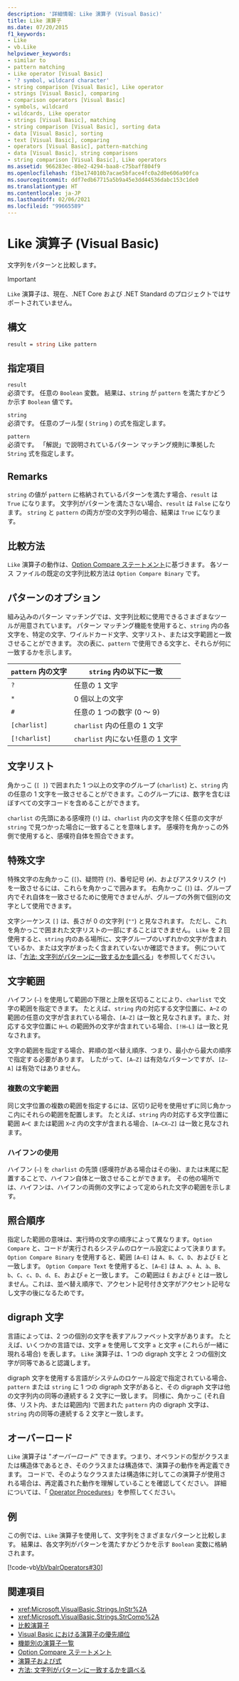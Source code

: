 ```yaml
---
description: '詳細情報: Like 演算子 (Visual Basic)'
title: Like 演算子
ms.date: 07/20/2015
f1_keywords:
- Like
- vb.Like
helpviewer_keywords:
- similar to
- pattern matching
- Like operator [Visual Basic]
- '? symbol, wildcard character'
- string comparison [Visual Basic], Like operator
- strings [Visual Basic], comparing
- comparison operators [Visual Basic]
- symbols, wildcard
- wildcards, Like operator
- strings [Visual Basic], matching
- string comparison [Visual Basic], sorting data
- data [Visual Basic], sorting
- text [Visual Basic], comparing
- operators [Visual Basic], pattern-matching
- data [Visual Basic], string comparisons
- string comparison [Visual Basic], Like operators
ms.assetid: 966283ec-80e2-4294-baa8-c75baff804f9
ms.openlocfilehash: f1be174010b7acae5bface4fc0a2d0e606a90fca
ms.sourcegitcommit: ddf7edb67715a5b9a45e3dd44536dabc153c1de0
ms.translationtype: HT
ms.contentlocale: ja-JP
ms.lasthandoff: 02/06/2021
ms.locfileid: "99665589"
---
```

# <a name="like-operator-visual-basic"></a>Like 演算子 (Visual Basic)

文字列をパターンと比較します。  

> [!IMPORTANT]
> `Like` 演算子は、現在、.NET Core および .NET Standard のプロジェクトではサポートされていません。

## <a name="syntax"></a>構文  
  
```vb  
result = string Like pattern  
```  
  
## <a name="parts"></a>指定項目  

 `result`  
 必須です。 任意の `Boolean` 変数。 結果は、`string` が `pattern` を満たすかどうか示す `Boolean` 値です。  
  
 `string`  
 必須です。 任意のブール型 ( `String` ) の式を指定します。  
  
 `pattern`  
 必須です。 「解説」で説明されているパターン マッチング規則に準拠した `String` 式を指定します。  
  
## <a name="remarks"></a>Remarks  

 `string` の値が `pattern` に格納されているパターンを満たす場合、`result` は `True` になります。 文字列がパターンを満たさない場合、`result` は `False` になります。 `string` と `pattern` の両方が空の文字列の場合、結果は `True` になります。  
  
## <a name="comparison-method"></a>比較方法  

 `Like` 演算子の動作は、[Option Compare ステートメント](../statements/option-compare-statement.md)に基づきます。 各ソース ファイルの既定の文字列比較方法は `Option Compare Binary` です。  
  
## <a name="pattern-options"></a>パターンのオプション  

 組み込みのパターン マッチングでは、文字列比較に使用できるさまざまなツールが用意されています。 パターン マッチング機能を使用すると、`string` 内の各文字を、特定の文字、ワイルドカード文字、文字リスト、または文字範囲と一致させることができます。 次の表に、`pattern` で使用できる文字と、それらが何に一致するかを示します。  
  
|`pattern` 内の文字|`string` 内の以下に一致|  
|-----------------------------|-------------------------|  
|`?`|任意の 1 文字|  
|`*`|0 個以上の文字|  
|`#`|任意の 1 つの数字 (0 ～ 9)|  
|`[charlist]`|`charlist` 内の任意の 1 文字|  
|`[!charlist]`|`charlist` 内にない任意の 1 文字|  
  
## <a name="character-lists"></a>文字リスト  

 角かっこ (`[ ]`) で囲まれた 1 つ以上の文字のグループ (`charlist`) と、`string` 内の任意の 1 文字を一致させることができます。このグループには、数字を含むほぼすべての文字コードを含めることができます。  
  
 `charlist` の先頭にある感嘆符 (`!`) は、`charlist` 内の文字を除く任意の文字が `string` で見つかった場合に一致することを意味します。 感嘆符を角かっこの外側で使用すると、感嘆符自体を照合できます。  
  
## <a name="special-characters"></a>特殊文字  

 特殊文字の左角かっこ (`[`)、疑問符 (`?`)、番号記号 (`#`)、およびアスタリスク (`*`) を一致させるには、これらを角かっこで囲みます。 右角かっこ (`]`) は、グループ内でそれ自体を一致させるために使用できませんが、グループの外側で個別の文字として使用できます。  
  
 文字シーケンス `[]` は、長さが 0 の文字列 (`""`) と見なされます。 ただし、これを角かっこで囲まれた文字リストの一部にすることはできません。 `Like` を 2 回使用すると、`string` 内のある場所に、文字グループのいずれかの文字が含まれているか、または文字がまったく含まれていないか確認できます。 例については、「[方法: 文字列がパターンに一致するかを調べる](../../programming-guide/language-features/operators-and-expressions/how-to-match-a-string-against-a-pattern.md)」を参照してください。  
  
## <a name="character-ranges"></a>文字範囲  

 ハイフン (`–`) を使用して範囲の下限と上限を区切ることにより、`charlist` で文字の範囲を指定できます。 たとえば、`string` 内の対応する文字位置に、`A`–`Z` の範囲の任意の文字が含まれている場合、`[A–Z]` は一致と見なされます。また、対応する文字位置に `H`–`L` の範囲外の文字が含まれている場合、`[!H–L]` は一致と見なされます。  
  
 文字の範囲を指定する場合、昇順の並べ替え順序、つまり、最小から最大の順序で指定する必要があります。 したがって、`[A–Z]` は有効なパターンですが、`[Z–A]` は有効ではありません。  
  
### <a name="multiple-character-ranges"></a>複数の文字範囲  

 同じ文字位置の複数の範囲を指定するには、区切り記号を使用せずに同じ角かっこ内にそれらの範囲を配置します。 たとえば、`string` 内の対応する文字位置に範囲 `A`–`C` または範囲 `X`–`Z` 内の文字が含まれる場合、`[A–CX–Z]` は一致と見なされます。  
  
### <a name="usage-of-the-hyphen"></a>ハイフンの使用  

 ハイフン (`–`) を `charlist` の先頭 (感嘆符がある場合はその後)、または末尾に配置することで、ハイフン自体と一致させることができます。 その他の場所では、ハイフンは、ハイフンの両側の文字によって定められた文字の範囲を示します。  
  
## <a name="collating-sequence"></a>照合順序  

 指定した範囲の意味は、実行時の文字の順序によって異なります。`Option Compare` と、コードが実行されるシステムのロケール設定によって決まります。 `Option Compare Binary` を使用すると、範囲 `[A–E]` は `A`、`B`、`C`、`D`、および `E` と一致します。 `Option Compare Text` を使用すると、`[A–E]` は `A`、`a`、`À`、`à`、`B`、`b`、`C`、`c`、`D`、`d`、`E`、および `e` と一致します。 この範囲は `Ê` および `ê` とは一致しません。これは、並べ替え順序で、アクセント記号付き文字がアクセント記号なし文字の後になるためです。  
  
## <a name="digraph-characters"></a>digraph 文字  

 言語によっては、2 つの個別の文字を表すアルファベット文字があります。 たとえば、いくつかの言語では、文字 `æ` を使用して文字 `a` と文字 `e` (これらが一緒に現れる場合) を表します。 `Like` 演算子は、1 つの digraph 文字と 2 つの個別文字が同等であると認識します。  
  
 digraph 文字を使用する言語がシステムのロケール設定で指定されている場合、`pattern` または `string` に 1 つの digraph 文字があると、その digraph 文字は他の文字列内の同等の連続する 2 文字に一致します。 同様に、角かっこ (それ自体、リスト内、または範囲内) で囲まれた `pattern` 内の digraph 文字は、`string` 内の同等の連続する 2 文字と一致します。  
  
## <a name="overloading"></a>オーバーロード  

 `Like` 演算子は "*オーバーロード*" できます。つまり、オペランドの型がクラスまたは構造体であるとき、そのクラスまたは構造体で、演算子の動作を再定義できます。 コードで、そのようなクラスまたは構造体に対してこの演算子が使用される場合は、再定義された動作を理解していることを確認してください。 詳細については、「 [Operator Procedures](../../programming-guide/language-features/procedures/operator-procedures.md)」を参照してください。  
  
## <a name="example"></a>例  

 この例では、`Like` 演算子を使用して、文字列をさまざまなパターンと比較します。 結果は、各文字列がパターンを満たすかどうかを示す `Boolean` 変数に格納されます。  
  
 [!code-vb[VbVbalrOperators#30](~/samples/snippets/visualbasic/VS_Snippets_VBCSharp/VbVbalrOperators/VB/Class1.vb#30)]  
  
## <a name="see-also"></a>関連項目

- <xref:Microsoft.VisualBasic.Strings.InStr%2A>
- <xref:Microsoft.VisualBasic.Strings.StrComp%2A>
- [比較演算子](comparison-operators.md)
- [Visual Basic における演算子の優先順位](operator-precedence.md)
- [機能別の演算子一覧](operators-listed-by-functionality.md)
- [Option Compare ステートメント](../statements/option-compare-statement.md)
- [演算子および式](../../programming-guide/language-features/operators-and-expressions/index.md)
- [方法: 文字列がパターンに一致するかを調べる](../../programming-guide/language-features/operators-and-expressions/how-to-match-a-string-against-a-pattern.md)
